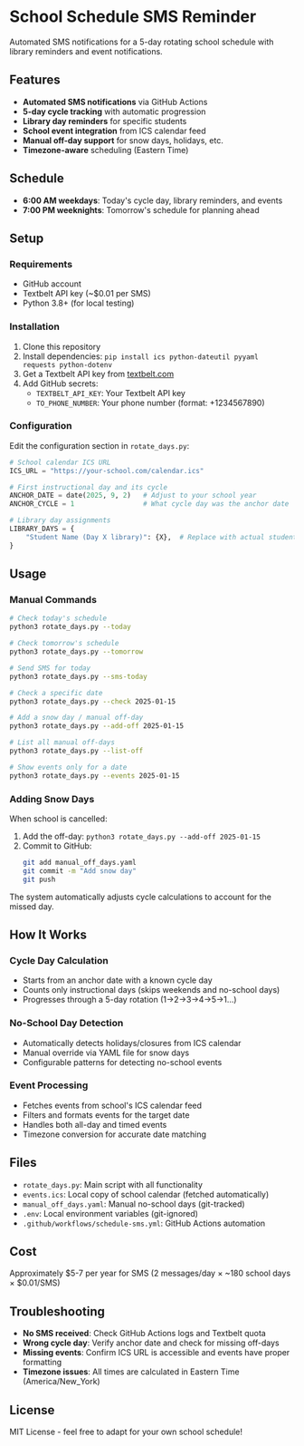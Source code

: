 # School Schedule SMS Reminder

Automated SMS notifications for a 5-day rotating school schedule with library reminders and event notifications.

## Features

- **Automated SMS notifications** via GitHub Actions
- **5-day cycle tracking** with automatic progression
- **Library day reminders** for specific students
- **School event integration** from ICS calendar feed
- **Manual off-day support** for snow days, holidays, etc.
- **Timezone-aware** scheduling (Eastern Time)

## Schedule

- **6:00 AM weekdays**: Today's cycle day, library reminders, and events
- **7:00 PM weeknights**: Tomorrow's schedule for planning ahead

## Setup

### Requirements
- GitHub account
- Textbelt API key (~$0.01 per SMS)
- Python 3.8+ (for local testing)

### Installation

1. Clone this repository
2. Install dependencies: `pip install ics python-dateutil pyyaml requests python-dotenv`
3. Get a Textbelt API key from [textbelt.com](https://textbelt.com)
4. Add GitHub secrets:
   - `TEXTBELT_API_KEY`: Your Textbelt API key
   - `TO_PHONE_NUMBER`: Your phone number (format: +1234567890)

### Configuration

Edit the configuration section in `rotate_days.py`:

```python
# School calendar ICS URL
ICS_URL = "https://your-school.com/calendar.ics"

# First instructional day and its cycle
ANCHOR_DATE = date(2025, 9, 2)   # Adjust to your school year
ANCHOR_CYCLE = 1                 # What cycle day was the anchor date

# Library day assignments
LIBRARY_DAYS = {
    "Student Name (Day X library)": {X},  # Replace with actual students
}
```

## Usage

### Manual Commands

```bash
# Check today's schedule
python3 rotate_days.py --today

# Check tomorrow's schedule  
python3 rotate_days.py --tomorrow

# Send SMS for today
python3 rotate_days.py --sms-today

# Check a specific date
python3 rotate_days.py --check 2025-01-15

# Add a snow day / manual off-day
python3 rotate_days.py --add-off 2025-01-15

# List all manual off-days
python3 rotate_days.py --list-off

# Show events only for a date
python3 rotate_days.py --events 2025-01-15
```

### Adding Snow Days

When school is cancelled:

1. Add the off-day: `python3 rotate_days.py --add-off 2025-01-15`
2. Commit to GitHub: 
   ```bash
   git add manual_off_days.yaml
   git commit -m "Add snow day"
   git push
   ```

The system automatically adjusts cycle calculations to account for the missed day.

## How It Works

### Cycle Day Calculation
- Starts from an anchor date with a known cycle day
- Counts only instructional days (skips weekends and no-school days)
- Progresses through a 5-day rotation (1→2→3→4→5→1...)

### No-School Day Detection
- Automatically detects holidays/closures from ICS calendar
- Manual override via YAML file for snow days
- Configurable patterns for detecting no-school events

### Event Processing
- Fetches events from school's ICS calendar feed
- Filters and formats events for the target date
- Handles both all-day and timed events
- Timezone conversion for accurate date matching

## Files

- `rotate_days.py`: Main script with all functionality
- `events.ics`: Local copy of school calendar (fetched automatically)
- `manual_off_days.yaml`: Manual no-school days (git-tracked)
- `.env`: Local environment variables (git-ignored)
- `.github/workflows/schedule-sms.yml`: GitHub Actions automation

## Cost

Approximately $5-7 per year for SMS (2 messages/day × ~180 school days × $0.01/SMS)

## Troubleshooting

- **No SMS received**: Check GitHub Actions logs and Textbelt quota
- **Wrong cycle day**: Verify anchor date and check for missing off-days  
- **Missing events**: Confirm ICS URL is accessible and events have proper formatting
- **Timezone issues**: All times are calculated in Eastern Time (America/New_York)

## License

MIT License - feel free to adapt for your own school schedule!
